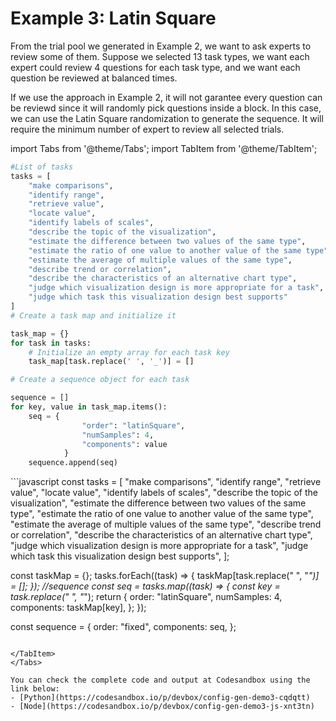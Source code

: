 # Example 3: Latin Square

From the trial pool we generated in Example 2, we want to ask experts to review some of them.
Suppose we selected 13 task types, we want each expert could review 4 questions for each task type, and we want each question be reviewed at balanced times.

If we use the approach in Example 2, it will not garantee every question can be reviewd since it will randomly pick questions inside a block.
In this case, we can use the Latin Square randomization to generate the sequence. It will require the minimum number of expert to review all selected trials.

import Tabs from '@theme/Tabs';
import TabItem from '@theme/TabItem';

<Tabs>
<TabItem value="python" label="Python">

```python
#List of tasks
tasks = [
    "make comparisons",
    "identify range",
    "retrieve value",
    "locate value",
    "identify labels of scales",
    "describe the topic of the visualization",
    "estimate the difference between two values of the same type",
    "estimate the ratio of one value to another value of the same type",
    "estimate the average of multiple values of the same type",
    "describe trend or correlation",
    "describe the characteristics of an alternative chart type",
    "judge which visualization design is more appropriate for a task",
    "judge which task this visualization design best supports"
]
# Create a task map and initialize it

task_map = {}
for task in tasks:
    # Initialize an empty array for each task key
    task_map[task.replace(' ', '_')] = []

# Create a sequence object for each task

sequence = []
for key, value in task_map.items():
    seq = {
                "order": "latinSquare",
                "numSamples": 4,
                "components": value
            }
    sequence.append(seq)

```
</TabItem>
<TabItem value="node" label="Node.js">
```javascript
const tasks = [
  "make comparisons",
  "identify range",
  "retrieve value",
  "locate value",
  "identify labels of scales",
  "describe the topic of the visualization",
  "estimate the difference between two values of the same type",
  "estimate the ratio of one value to another value of the same type",
  "estimate the average of multiple values of the same type",
  "describe trend or correlation",
  "describe the characteristics of an alternative chart type",
  "judge which visualization design is more appropriate for a task",
  "judge which task this visualization design best supports",
];

const taskMap = {};
tasks.forEach((task) => {
    taskMap[task.replace(" ", "_")] = [];
});
//sequence
const seq = tasks.map((task) => {
    const key = task.replace(" ", "_");
    return {
    order: "latinSquare",
    numSamples: 4,
    components: taskMap[key],
    };
});

const sequence = {
    order: "fixed",
    components: seq,
};


```

</TabItem>
</Tabs>

You can check the complete code and output at Codesandbox using the link below:
- [Python](https://codesandbox.io/p/devbox/config-gen-demo3-cqdqtt)
- [Node](https://codesandbox.io/p/devbox/config-gen-demo3-js-xnt3tn)

